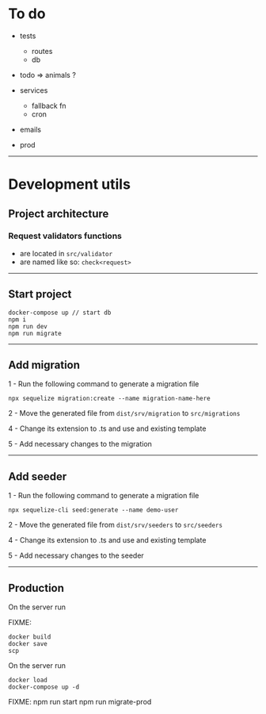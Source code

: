 # To do

- tests
  - routes
  - db
- todo => animals ?

- services

  - fallback fn
  - cron

- emails

- prod

---

# Development utils

## Project architecture

### Request validators functions

- are located in `src/validator`
- are named like so: `check<request>`

---

## Start project

```
docker-compose up // start db
npm i
npm run dev
npm run migrate
```

---

## Add migration

1 - Run the following command to generate a migration file

```
npx sequelize migration:create --name migration-name-here
```

2 - Move the generated file from `dist/srv/migration` to `src/migrations`

4 - Change its extension to .ts and use and existing template

5 - Add necessary changes to the migration

---

## Add seeder

1 - Run the following command to generate a migration file

```
npx sequelize-cli seed:generate --name demo-user
```

2 - Move the generated file from `dist/srv/seeders` to `src/seeders`

4 - Change its extension to .ts and use and existing template

5 - Add necessary changes to the seeder

---

## Production

On the server run

FIXME:

```
docker build
docker save
scp
```

On the server run

```
docker load
docker-compose up -d
```

FIXME:
npm run start
npm run migrate-prod

